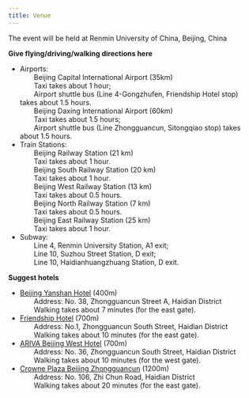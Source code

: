 ```yaml
---
title: Venue
---
```


The event will be held at Renmin University of China, Beijing, China

**Give flying/driving/walking directions here**

+ Airports:     
&emsp;&emsp;Beijing Capital International Airport (35km)   
&emsp;&emsp;Taxi takes about 1 hour;   
&emsp;&emsp;Airport shuttle bus (Line 4-Gongzhufen, Friendship Hotel stop) takes about 1.5 hours.   
&emsp;&emsp;Beijing Daxing International Airport (60km)     
&emsp;&emsp;Taxi takes about 1.5 hours;    
&emsp;&emsp;Airport shuttle bus (Line Zhongguancun,  Sitongqiao stop) takes about 1.5 hours.    
+ Train Stations:   
&emsp;&emsp;Beijing Railway Station (21 km)   
&emsp;&emsp;Taxi takes about 1 hour.   
&emsp;&emsp;Beijing South Railway Station (20 km)   
&emsp;&emsp;Taxi takes about 1 hour.   
&emsp;&emsp;Beijing West Railway Station (13 km)   
&emsp;&emsp;Taxi takes about 0.5 hours.   
&emsp;&emsp;Beijing North Railway Station (7 km)   
&emsp;&emsp;Taxi takes about 0.5 hours.   
&emsp;&emsp;Beijing East Railway Station (25 km)   
&emsp;&emsp;Taxi takes about 1 hour.  
+ Subway:   
&emsp;&emsp;Line 4, Renmin University Station, A1 exit;   
&emsp;&emsp;Line 10, Suzhou Street Station, D exit;   
&emsp;&emsp;Line 10, Haidianhuangzhuang Station, D exit.

**Suggest hotels**

+ [Beijing Yanshan Hotel](http://yanshan.hotels-inbeijing.com/cn/) (400m)     
&emsp;&emsp;Address: No. 38, Zhongguancun Street A, Haidian District    
&emsp;&emsp;Walking takes about 7 minutes (for the east gate).     
+ [Friendship Hotel](http://www.bjfriendshiphotel.com/) (700m)    
&emsp;&emsp;Address: No.1, Zhongguancun South Street, Haidian District    
&emsp;&emsp;Walking takes about 10 minutes (for the east gate).      
+ [ARIVA Beijing West Hotel](http://ariva.hotels-inbeijing.com/cn/) (700m)    
&emsp;&emsp;Address: No. 36, Zhongguancun South Street, Haidian District    
&emsp;&emsp;Walking takes about 10 minutes (for the west gate).   
+ [Crowne Plaza Beijing Zhongguancun](https://www.ihg.com/crowneplaza/hotels/us/en/beijing/pegzg/hoteldetail) (1200m)    
&emsp;&emsp;Address: No. 106, Zhi Chun Road, Haidian District    
&emsp;&emsp;Walking takes about 20 minutes (for the east gate).   






